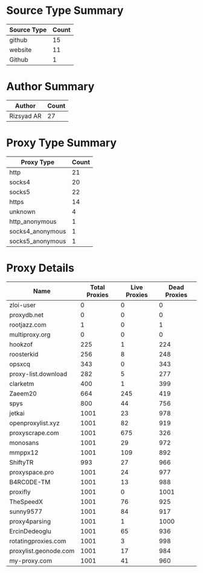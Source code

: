 # Source Type Summary

| Source Type | Count |
|-------------|-------|
| github | 15 |
| website | 11 |
| Github | 1 |


# Author Summary

| Author | Count |
|--------|-------|
| Rizsyad AR | 27 |


# Proxy Type Summary

| Proxy Type | Count |
|------------|-------|
| http | 21 |
| socks4 | 20 |
| socks5 | 22 |
| https | 14 |
| unknown | 4 |
| http_anonymous | 1 |
| socks4_anonymous | 1 |
| socks5_anonymous | 1 |


# Proxy Details

| Name | Total Proxies | Live Proxies | Dead Proxies |
|------|---------------|--------------|---------------|
| zloi-user | 0 | 0 | 0 |
| proxydb.net | 0 | 0 | 0 |
| rootjazz.com | 1 | 0 | 1 |
| multiproxy.org | 0 | 0 | 0 |
| hookzof | 225 | 1 | 224 |
| roosterkid | 256 | 8 | 248 |
| opsxcq | 343 | 0 | 343 |
| proxy-list.download | 282 | 5 | 277 |
| clarketm | 400 | 1 | 399 |
| Zaeem20 | 664 | 245 | 419 |
| spys | 800 | 44 | 756 |
| jetkai | 1001 | 23 | 978 |
| openproxylist.xyz | 1001 | 82 | 919 |
| proxyscrape.com | 1001 | 675 | 326 |
| monosans | 1001 | 29 | 972 |
| mmppx12 | 1001 | 109 | 892 |
| ShiftyTR | 993 | 27 | 966 |
| proxyspace.pro | 1001 | 24 | 977 |
| B4RC0DE-TM | 1001 | 13 | 988 |
| proxifly | 1001 | 0 | 1001 |
| TheSpeedX | 1001 | 76 | 925 |
| sunny9577 | 1001 | 84 | 917 |
| proxy4parsing | 1001 | 1 | 1000 |
| ErcinDedeoglu | 1001 | 65 | 936 |
| rotatingproxies.com | 1001 | 3 | 998 |
| proxylist.geonode.com | 1001 | 17 | 984 |
| my-proxy.com | 1001 | 41 | 960 |
